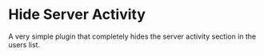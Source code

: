 # Hide Server Activity

A very simple plugin that completely hides the server activity section in the users list.
